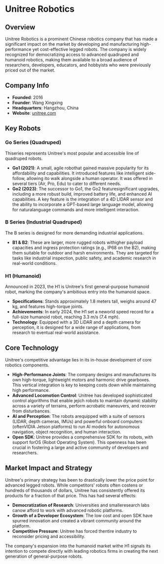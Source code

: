 # Unitree Robotics

## Overview
Unitree Robotics is a prominent Chinese robotics company that has made a significant impact on the market by developing and manufacturing high-performance yet cost-effective legged robots. The company is widely recognized for democratizing access to advanced quadruped and humanoid robotics, making them available to a broad audience of researchers, developers, educators, and hobbyists who were previously priced out of the market.

## Company Info
- **Founded**: 2016
- **Founder**: Wang Xingxing
- **Headquarters**: Hangzhou, China
- **Website**: [unitree.com](https://www.unitree.com/)

## Key Robots

### Go Series (Quadruped)
Thiseries represents Unitree's most popular and accessible line of quadruped robots.

- **Go1 (2021)**: A small, agile robothat gained massive popularity for its affordability and capabilities. It introduced features like intelligent side-follow, allowing ito walk alongside a human operator. It was offered in several tiers (Air, Pro, Edu) to cater to different needs.
- **Go2 (2023)**: The successor to Go1, the Go2 featuresignificant upgrades, including a more robust build, improved battery life, and enhanced AI capabilities. A key feature is the integration of a 4D LIDAR sensor and the ability to incorporate a GPT-based large language model, allowing for naturalanguage commands and more intelligent interaction.

### B Series (Industrial Quadruped)
The B series is designed for more demanding industrial applications.

- **B1 & B2**: These are larger, more rugged robots withigher payload capacities and ingress protection ratings (e.g., IP68 on the B2), making them suitable for outdoor and harsh environments. They are targeted for tasks like industrial inspection, public safety, and academic research in real-world conditions.

### H1 (Humanoid)
Announced in 2023, the H1 is Unitree's first general-purpose humanoid robot, marking the company's ambitious entry into the humanoid space.
- **Specifications**: Stands approximately 1.8 meters tall, weighs around 47 kg, and features high-torque joints.
- **Achievements**: In early 2024, the H1 set a neworld speed record for a full-size humanoid robot, reaching 3.3 m/s (7.4 mph).
- **Technology**: Equipped with a 3D LiDAR and a depth camera for perception, it is designed for a wide range of applications, from research to eventual real-world assistance.

## Core Technology
Unitree's competitive advantage lies in its in-house development of core robotics components.

- **High-Performance Joints**: The company designs and manufactures its own high-torque, lightweight motors and harmonic drive gearboxes. This vertical integration is key to keeping costs down while maintaining high performance.
- **Advanced Locomotion Control**: Unitree has developed sophisticated control algorithms that enable jejich robots to maintain dynamic stability across a variety of terrains, perform acrobatic maneuvers, and recover from disturbances.
- **AI and Perception**: The robots arequipped with a suite of sensors (LIDAR, depth cameras, IMUs) and powerful onboard computers (oftenVIDIA Jetson platforms) to run AI models for autonomous navigation, object recognition, and human interaction.
- **Open SDK**: Unitree provides a comprehensive SDK for its robots, with support forOS (Robot Operating System). This openness has been crucial in fostering a large and active community of developers and researchers.

## Market Impact and Strategy
Unitree's primary strategy has been to drastically lower the price point for advanced legged robots. While competitors' robots often costens or hundreds of thousands of dollars, Unitree has consistently offered its products for a fraction of that price. This has had several effects:

- **Democratization of Research**: Universities and smalleresearch labs canow afford to work with advanced robotic platforms.
- **Growth of a Developer Ecosystem**: The low cost and open SDK have spurred innovation and created a vibrant community around the platform.
- **Competitive Pressure**: Unitree has forced thentire industry to reconsider pricing and accessibility.

The company's expansion into the humanoid market withe H1 signals its intention to compete directly with leading robotics firms in creating the next generation of general-purpose robots.
